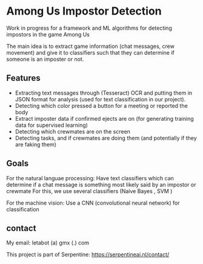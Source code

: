 # Among Us Impostor Detection

Work in progress for a framework and ML algorithms for detecting impostors in the game Among Us

The main idea is to extract game information (chat messages, crew movement) and give it to classifiers such that they can determine if someone is an imposter or not.


## Features

- Extracting text messages through (Tesseract) OCR and putting them in JSON format for analysis (used for text classification in our project).
- Detecting which color pressed a button for a meeting or reported the body
- Extract imposter data if confirmed ejects are on (for generating training data for supervised learning)
- Detecting which crewmates are on the screen
- Detecting tasks, and if crewmates are doing them (and potentially if they are faking them)

## Goals

For the natural languae processing:
Have text classifiers which can determine if a chat message is something most likely said by an impostor or crewmate
For this, we use several classifiers (Naive Bayes , SVM )

For the machine vision:
Use a CNN (convolutional neural network) for classification


## contact

My email: letabot (a) gmx (.) com 

This project is part of Serpentine: https://serpentineai.nl/contact/
